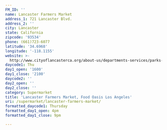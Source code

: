 ```yaml
---
FM_ID: ''
name: Lancaster Farmers Market
address_1: 721 Lancaster Blvd.
address_2: ''
city: Lancaster
state: California
zipcode: '93534'
phone: (661)723-6077
latitude: '34.6968'
longitude: '-118.1155'
website: >-
  http://www.cityoflancasterca.org/about-us/departments-services/parks-recreation-arts/special-events/blvd-farmers-market
daycode1: Thu
day1_open: '1600'
day1_close: '2100'
daycode2: ''
day2_open: ''
day2_close: ''
category: Supermarket
title: 'Lancaster Farmers Market, Food Oasis Los Angeles'
uri: /supermarket/lancaster-farmers-market/
formatted_daycode1: Thursday
formatted_day1_open: 4pm
formatted_day1_close: 9pm

---
```

